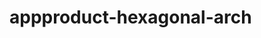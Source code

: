  # appproduct-hexagonal-arch                 
            
         
                 
           
          
              
                 
         
         
    
    
